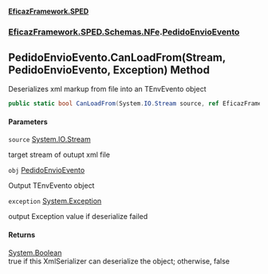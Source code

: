 #### [EficazFramework.SPED](EficazFrameworkSPED.md 'EficazFramework SPED')
### [EficazFramework.SPED.Schemas.NFe](EficazFramework.SPED.Schemas.NFe.md 'EficazFramework.SPED.Schemas.NFe').[PedidoEnvioEvento](EficazFramework.SPED.Schemas.NFe/PedidoEnvioEvento.md 'EficazFramework.SPED.Schemas.NFe.PedidoEnvioEvento')

## PedidoEnvioEvento.CanLoadFrom(Stream, PedidoEnvioEvento, Exception) Method

Deserializes xml markup from file into an TEnvEvento object

```csharp
public static bool CanLoadFrom(System.IO.Stream source, ref EficazFramework.SPED.Schemas.NFe.PedidoEnvioEvento obj, ref System.Exception exception);
```
#### Parameters

<a name='EficazFramework.SPED.Schemas.NFe.PedidoEnvioEvento.CanLoadFrom(System.IO.Stream,EficazFramework.SPED.Schemas.NFe.PedidoEnvioEvento,System.Exception).source'></a>

`source` [System.IO.Stream](https://docs.microsoft.com/en-us/dotnet/api/System.IO.Stream 'System.IO.Stream')

target stream of outupt xml file

<a name='EficazFramework.SPED.Schemas.NFe.PedidoEnvioEvento.CanLoadFrom(System.IO.Stream,EficazFramework.SPED.Schemas.NFe.PedidoEnvioEvento,System.Exception).obj'></a>

`obj` [PedidoEnvioEvento](EficazFramework.SPED.Schemas.NFe/PedidoEnvioEvento.md 'EficazFramework.SPED.Schemas.NFe.PedidoEnvioEvento')

Output TEnvEvento object

<a name='EficazFramework.SPED.Schemas.NFe.PedidoEnvioEvento.CanLoadFrom(System.IO.Stream,EficazFramework.SPED.Schemas.NFe.PedidoEnvioEvento,System.Exception).exception'></a>

`exception` [System.Exception](https://docs.microsoft.com/en-us/dotnet/api/System.Exception 'System.Exception')

output Exception value if deserialize failed

#### Returns
[System.Boolean](https://docs.microsoft.com/en-us/dotnet/api/System.Boolean 'System.Boolean')  
true if this XmlSerializer can deserialize the object; otherwise, false